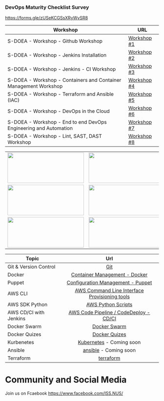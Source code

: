 ### DevOps Maturity Checklist Survey

https://forms.gle/zUSeKCGSsXRyWvSR8


| **Workshop**                                                    	| **URL**     	|
|------------------------------------------------------------------	|-------------	|
| S-DOEA - Workshop - Github Workshop                              	| [Workshop #1](./workshop/workshop2.md) 	|
| S-DOEA - Workshop - Jenkins Installation                         	| [Workshop #2](./workshop/workshop1.md) 	|
| S-DOEA - Workshop - Jenkins - CI Workshop                        	| [Workshop #3](./workshop/workshop4.md) 	|
| S-DOEA - Workshop - Containers and Container Management Workshop 	| [Workshop #4](./workshop/workshop5.md) 	|
| S-DOEA - Workshop - Terraform and Ansible (IAC)                  	| [Workshop #5](./workshop/workshop3-1.md) 	|
| S-DOEA - Workshop - DevOps in the Cloud                          	| [Workshop #6](./workshop/workshop6.md) 	|
| S-DOEA - Workshop - End to end DevOps Engineering and Automation 	| [Workshop #7](./workshop/workshop7.md) 	|
| S-DOEA - Workshop - Lint, SAST, DAST Workshop                    	| [Workshop #8](./workshop/workshop9.md) 	|

<table>
    <tr>
        <td><img style="width:250px;height:100px; float: right;" src="./git.png"/></td>
        <td><img style="width:250px;height:100px; float: right;" src="./docker.png"/></td>
    </tr>
    <tr>
    <td><img style="width:250px;height:100px; float: right;" src="./puppet.png"/></td>
        <td><img style="width:250px;height:100px; float: right;" src="./aws_code_deploy.png"/><td>
    </tr>
    <tr>    
        <td><img style="width:250px;height:100px; float: right;" src="./dockerswarm.png"/></td>
        <td><img style="width:250px;height:100px; float: right;" src="./Kubernetes.png"/></td>
    </tr>
</table>

| Topic                  |                                 Url                                 |
| ---------------------- | :-----------------------------------------------------------------: |
| Git & Version Control  |                       [Git](./git/README.md)                        |
| Docker                 |       [Container Management - Docker](./container/README.md)        |
| Puppet                 |       [Configuration Management - Puppet](./puppet/README.md)       |
| AWS CLI                | [AWS Command Line Interface Provisioning tools](./awscli/README.md) |
| AWS SDK Python         |               [AWS Python Scripts](./boto3/README.md)               |
| AWS CD/CI with Jenkins |  [AWS Code Pipeline / CodeDeploy - CD/CI](./cdci/NodeJS/README.md)  |
| Docker Swarm           |                  [Docker Swarm](./swarm/README.md)                  |
| Docker Quizes          |                 [Docker Quizes](./quizes/README.md)                 |
| Kurbenetes             |         [Kubernetes](./kubernetes/README.md) - Coming soon          |
| Ansible                |            [ansible](./ansible/README.md) - Coming soon             |
| Terraform              |                 [terraform](./terraform/README.md)                  |

# Community and Social Media

Join us on Fcaebook https://www.facebook.com/ISS.NUS/
